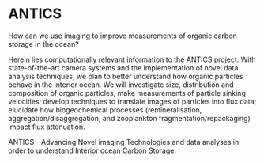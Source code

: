 # ANTICS
How can we use imaging to improve measurements of organic carbon storage in the ocean?

Herein lies computationally relevant information to the ANTICS project. With state-of-the-art camera systems and the implementation
of novel data analysis techniques, we plan to better understand how organic particles behave in the interior ocean. We will investigate
size, distribution and composition of organic particles; make measurements of particle sinking velocities; develop techniques to translate
images of particles into flux data; elucidate how biogeochemical processes (remineralisation, aggregation/disaggregation, and
zooplankton fragmentation/repackaging) impact flux attenuation.

ANTICS - Advancing Novel imaging Technologies and data analyses in order to understand Interior ocean Carbon Storage.
